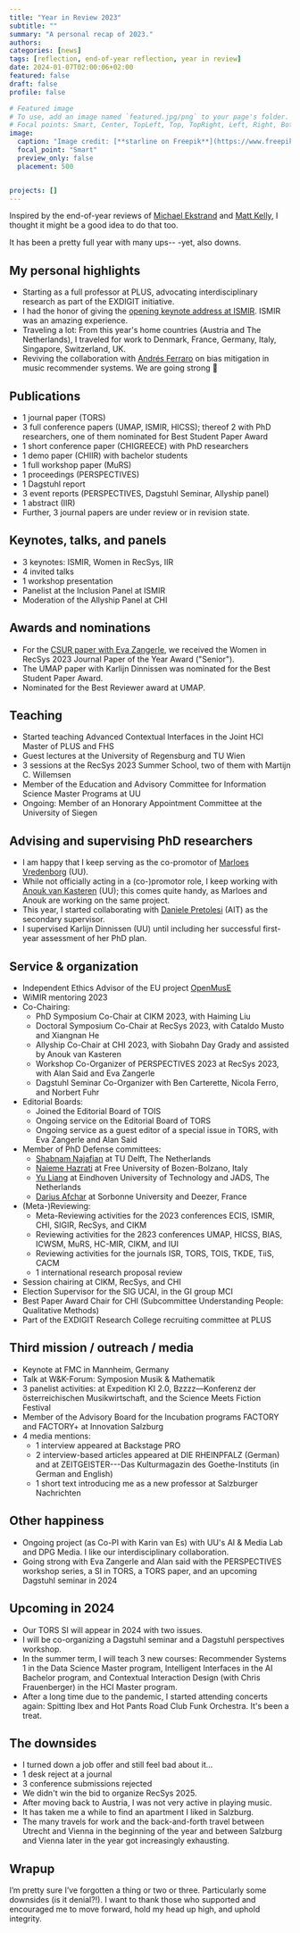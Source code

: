 ```yaml
---
title: "Year in Review 2023"
subtitle: ""
summary: "A personal recap of 2023."
authors: 
categories: [news]
tags: [reflection, end-of-year reflection, year in review]
date: 2024-01-07T02:00:06+02:00
featured: false
draft: false
profile: false

# Featured image
# To use, add an image named `featured.jpg/png` to your page's folder.
# Focal points: Smart, Center, TopLeft, Top, TopRight, Left, Right, BottomLeft, Bottom, BottomRight.
image:
  caption: "Image credit: [**starline on Freepik**](https://www.freepik.com/free-vector/minimal-line-style-2023-new-year-yellow-banner_35393919.htm#query=2023%20year%20in%20review&position=40&from_view=search&track=ais&uuid=96d841bb-0d3c-4fd1-8ab7-6fa582bbdecc)."
  focal_point: "Smart"
  preview_only: false
  placement: 500


projects: []
---
```


Inspired by the end-of-year reviews of [Michael Ekstrand](https://md.ekstrandom.net/blog/2023/12/2023) and [Matt Kelly](https://log.lab.matkelly.com/year-in-review-2023), I thought it might be a good idea to do that too.

It has been a pretty full year with many ups-- -yet, also downs.


## My personal highlights
- Starting as a full professor at PLUS, advocating interdisciplinary research as part of the EXDIGIT initiative.
- I had the honor of giving the [opening keynote address at ISMIR](/talks/kn05_ismir2023/). ISMIR was an amazing experience.
- Traveling a lot: From this year's home countries (Austria and The Netherlands), I traveled for work to Denmark, France, Germany, Italy, Singapore, Switzerland, UK.
- Reviving the collaboration with [Andrés Ferraro](https://scholar.google.com/citations?user=WQglBowAAAAJ) on bias mitigation in music recommender systems. We are going strong 💪


## Publications
- 1 journal paper (TORS)
- 3 full conference papers (UMAP, ISMIR, HICSS); thereof 2 with PhD researchers, one of them nominated for Best Student Paper Award
- 1 short conference paper (CHIGREECE) with PhD researchers
- 1 demo paper (CHIIR) with bachelor students
- 1 full workshop paper (MuRS)
- 1 proceedings (PERSPECTIVES)
- 1 Dagstuhl report
- 3 event reports (PERSPECTIVES, Dagstuhl Seminar, Allyship panel)
- 1 abstract (IIR)
- Further, 3 journal papers are under review or in revision state.


## Keynotes, talks, and panels 
- 3 keynotes: ISMIR, Women in RecSys, IIR
- 4 invited talks
- 1 workshop presentation
- Panelist at the Inclusion Panel at ISMIR
- Moderation of the Allyship Panel at CHI


## Awards and nominations
- For the [CSUR paper with Eva Zangerle](/publications/zangerle-2022-fevr/), we received the Women in RecSys 2023 Journal Paper of the Year Award ("Senior").
- The UMAP paper with Karlijn Dinnissen was nominated for the Best Student Paper Award.
- Nominated for the Best Reviewer award at UMAP.


## Teaching
- Started teaching Advanced Contextual Interfaces in the Joint HCI Master of PLUS and FHS
- Guest lectures at the University of Regensburg and TU Wien
- 3 sessions at the RecSys 2023 Summer School, two of them with Martijn C. Willemsen
- Member of the Education and Advisory Committee for Information Science Master Programs at UU
- Ongoing: Member of an Honorary Appointment Committee at the University of Siegen


## Advising and supervising PhD researchers
- I am happy that I keep serving as the co-promotor of [Marloes Vredenborg](https://marloesvredenborg.com) (UU).
- While not officially acting in a (co-)promotor role, I keep working with [Anouk van Kasteren](https://www.uu.nl/staff/AvanKasteren/Publications) (UU); this comes quite handy, as Marloes and Anouk are working on the same project.
- This year, I started collaborating with [Daniele Pretolesi](https://scholar.google.com/citations?user=-vmPHIUAAAAJ) (AIT) as the secondary supervisor.
- I supervised Karlijn Dinnissen (UU) until including her successful first-year assessment of her PhD plan.


## Service & organization
- Independent Ethics Advisor of the EU project [OpenMusE](https://www.openmuse.eu)
- WiMIR mentoring 2023
- Co-Chairing:
  - PhD Symposium Co-Chair at CIKM 2023, with Haiming Liu
  - Doctoral Symposium Co-Chair at RecSys 2023, with Cataldo Musto and Xiangnan He
  - Allyship Co-Chair at CHI 2023, with Siobahn Day Grady and assisted by Anouk van Kasteren
  - Workshop Co-Organizer of PERSPECTIVES 2023 at RecSys 2023, with Alan Said and Eva Zangerle 
  - Dagstuhl Seminar Co-Organizer with Ben Carterette, Nicola Ferro, and Norbert Fuhr
- Editorial Boards:
  - Joined the Editorial Board of TOIS
  - Ongoing service on the Editorial Board of TORS 
  - Ongoing service as a guest editor of a special issue in TORS, with Eva Zangerle and Alan Said
- Member of PhD Defense committees:
  - [Shabnam Najafian](https://scholar.google.com/citations?user=rE1GomgAAAAJ) at TU Delft, The Netherlands
  - [Naieme Hazrati](https://scholar.google.com/citations?user=Nii1zPUAAAAJ) at Free University of Bozen-Bolzano, Italy
  - [Yu Liang](https://yliang.me) at Eindhoven University of Technology and JADS, The Netherlands
  - [Darius Afchar](https://scholar.google.com/citations?user=YAyP5psAAAAJ) at Sorbonne University and Deezer, France
- (Meta-)Reviewing:
  - Meta-Reviewing activities for the 2023 conferences ECIS, ISMIR, CHI, SIGIR, RecSys, and CIKM
  - Reviewing activities for the 2ß23 conferences UMAP, HICSS, BIAS, ICWSM, MuRS, HC-MIR, CIKM, and IUI
  - Reviewing activities for the journals ISR, TORS, TOIS, TKDE, TiiS, CACM
  - 1 international research proposal review
- Session chairing at CIKM, RecSys, and CHI
- Election Supervisor for the SIG UCAI, in the GI group MCI
- Best Paper Award Chair for CHI (Subcommittee Understanding People: Qualitative Methods) 
- Part of the EXDIGIT Research College recruiting committee at PLUS


## Third mission / outreach / media
- Keynote at FMC in Mannheim, Germany
- Talk at W&K-Forum: Symposion Musik & Mathematik
- 3 panelist activities: at Expedition KI 2.0, Bzzzz—Konferenz der österreichischen Musikwirtschaft, and the Science Meets Fiction Festival
- Member of the Advisory Board for the Incubation programs FACTORY and FACTORY+ at Innovation Salzburg
- 4 media mentions:
  - 1 interview appeared at Backstage PRO
  - 2 interview-based articles appeared at DIE RHEINPFALZ (German) and at ZEITGEISTER---Das Kulturmagazin des Goethe-Instituts (in German and English)
  - 1 short text introducing me as a new professor at Salzburger Nachrichten

## Other happiness
- Ongoing project (as Co-PI with Karin van Es) with UU's AI & Media Lab and DPG Media. I like our interdisciplinary collaboration.
- Going strong with Eva Zangerle and Alan said with the PERSPECTIVES workshop series, a SI in TORS, a TORS paper, and an upcoming Dagstuhl seminar in 2024

## Upcoming in 2024
- Our TORS SI will appear in 2024 with two issues.
- I will be co-organizing a Dagstuhl seminar and a Dagstuhl perspectives workshop.
- In the summer term, I will teach 3 new courses: Recommender Systems 1 in the Data Science Master program, Intelligent Interfaces in the AI Bachelor program, and Contextual Interaction Design (with Chris Frauenberger) in the HCI Master program.
- After a long time due to the pandemic, I started attending concerts again: Spitting Ibex and Hot Pants Road Club Funk Orchestra. It's been a treat.

## The downsides
- I turned down a job offer and still feel bad about it...
- 1 desk reject at a journal
- 3 conference submissions rejected
- We didn't win the bid to organize RecSys 2025.
- After moving back to Austria, I was not very active in playing music.
- It has taken me a while to find an apartment I liked in Salzburg.
- The many travels for work and the back-and-forth travel between Utrecht and Vienna in the beginning of the year and between Salzburg and Vienna later in the year got increasingly exhausting.

## Wrapup
I’m pretty sure I’ve forgotten a thing or two or three. Particularly some downsides (is it denial?!). 
I want to thank those who supported and encouraged me to move forward, hold my head up high, and uphold integrity.  
